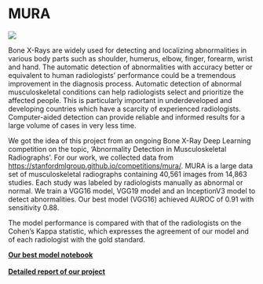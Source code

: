 # MURA

![](../master/Poster%20DL.png)

Bone X-Rays are widely used for detecting and localizing abnormalities in various body parts such as shoulder, humerus, elbow, finger, forearm, wrist and hand. The automatic detection of abnormalities with accuracy better or equivalent to human radiologists’ performance could be a tremendous improvement in the diagnosis process. Automatic detection of abnormal
musculoskeletal conditions can help radiologists select and prioritize the affected people. This is particularly important in underdeveloped and developing countries which have a scarcity of experienced radiologists. Computer-aided detection can provide reliable and informed results for a large volume of cases in very less time.

We got the idea of this project from an ongoing Bone X-Ray Deep Learning competition on the topic, ‘Abnormality Detection in Musculoskeletal Radiographs’. For our work, we collected data from https://stanfordmlgroup.github.io/competitions/mura/. MURA is a large data set of musculoskeletal radiographs containing 40,561 images from 14,863 studies. Each study was labeled by radiologists manually as abnormal or normal. We train a VGG16 model, VGG19 model and an InceptionV3 model to detect abnormalities. Our best model (VGG16) achieved AUROC of 0.91 with sensitivity 0.88.

The model performance is compared with that of the radiologists on the Cohen’s Kappa statistic, which expresses the agreement of our model and of each radiologist with the gold standard.

<b>[Our best model notebook](../master/MURA_VGG16.ipynb)</b><br><br>
<b>[Detailed report of our project](../master/MURA%20Report.pdf)</b>
